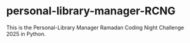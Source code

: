 # personal-library-manager-RCNG
This is the Personal-Library Manager Ramadan Coding Night Challenge 2025 in Python. 
